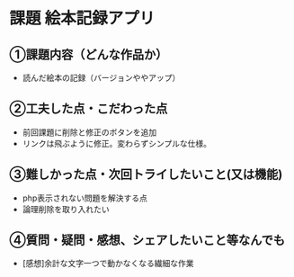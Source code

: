 # 課題  絵本記録アプリ

## ①課題内容（どんな作品か）
- 読んだ絵本の記録（バージョンややアップ）

## ②工夫した点・こだわった点
- 前回課題に削除と修正のボタンを追加
- リンクは飛ぶように修正。変わらずシンプルな仕様。

## ③難しかった点・次回トライしたいこと(又は機能)
- php表示されない問題を解決する点
- 論理削除を取り入れたい

## ④質問・疑問・感想、シェアしたいこと等なんでも
- [感想]余計な文字一つで動かなくなる繊細な作業
